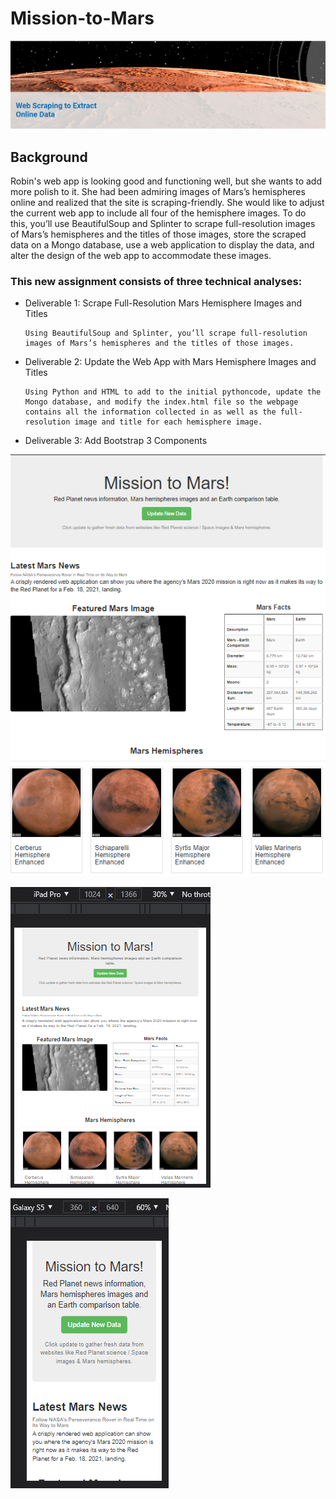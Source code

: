 # Mission-to-Mars

![](Resources/intro.PNG)

## Background
Robin's web app is looking good and functioning well, but she wants to add more polish to it. She had been admiring images of Mars’s hemispheres online and realized that the site is scraping-friendly. She would like to adjust the current web app to include all four of the hemisphere images. To do this, you’ll use BeautifulSoup and Splinter to scrape full-resolution images of Mars’s hemispheres and the titles of those images, store the scraped data on a Mongo database, use a web application to display the data, and alter the design of the web app to accommodate these images.

### This new assignment consists of three technical analyses:

- Deliverable 1: Scrape Full-Resolution Mars Hemisphere Images and Titles

      Using BeautifulSoup and Splinter, you’ll scrape full-resolution images of Mars’s hemispheres and the titles of those images.

- Deliverable 2: Update the Web App with Mars Hemisphere Images and Titles

      Using Python and HTML to add to the initial pythoncode, update the Mongo database, and modify the index.html file so the webpage contains all the information collected in as well as the full-resolution image and title for each hemisphere image.
      
- Deliverable 3: Add Bootstrap 3 Components

![](Resources/webview.PNG)

![](Resources/ipadPro.PNG)

![](Resources/GalaxyS5.PNG)
